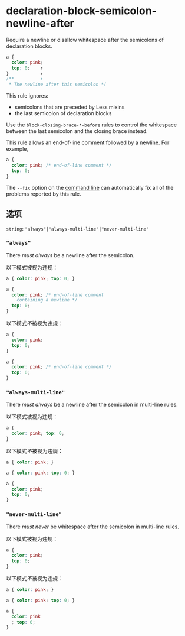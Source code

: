 # declaration-block-semicolon-newline-after

Require a newline or disallow whitespace after the semicolons of declaration blocks.

```css
a {
  color: pink;
  top: 0;    ↑
}            ↑
/**          ↑
 * The newline after this semicolon */
```

This rule ignores:

-   semicolons that are preceded by Less mixins
-   the last semicolon of declaration blocks

Use the `block-closing-brace-*-before` rules to control the whitespace between the last semicolon and the closing brace instead.

This rule allows an end-of-line comment followed by a newline. For example,

```css
a {
  color: pink; /* end-of-line comment */
  top: 0;
}
```

The `--fix` option on the [command line](../../../docs/user-guide/cli.md#autofixing-errors) can automatically fix all of the problems reported by this rule.

## 选项

`string`: `"always"|"always-multi-line"|"never-multi-line"`

### `"always"`

There *must always* be a newline after the semicolon.

以下模式被视为违规：

```css
a { color: pink; top: 0; }
```

```css
a {
  color: pink; /* end-of-line comment
    containing a newline */
  top: 0;
}
```

以下模式*不*被视为违规：

```css
a {
  color: pink;
  top: 0;
}
```

```css
a {
  color: pink; /* end-of-line comment */
  top: 0;
}
```

### `"always-multi-line"`

There *must always* be a newline after the semicolon in multi-line rules.

以下模式被视为违规：

```css
a {
  color: pink; top: 0;
}
```

以下模式*不*被视为违规：

```css
a { color: pink; }
```

```css
a { color: pink; top: 0; }
```

```css
a {
  color: pink;
  top: 0;
}
```

### `"never-multi-line"`

There *must never* be whitespace after the semicolon in multi-line rules.

以下模式被视为违规：

```css
a {
  color: pink;
  top: 0;
}
```

以下模式*不*被视为违规：

```css
a { color: pink; }
```

```css
a { color: pink; top: 0; }
```

```css
a {
  color: pink
  ; top: 0;
}
```
